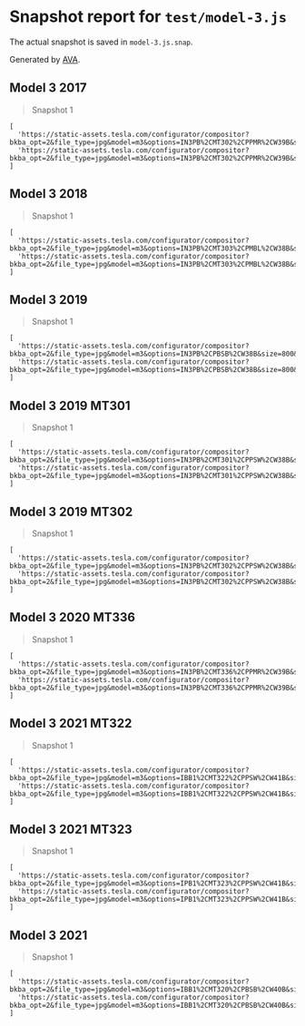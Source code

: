 # Snapshot report for `test/model-3.js`

The actual snapshot is saved in `model-3.js.snap`.

Generated by [AVA](https://avajs.dev).

## Model 3 2017

> Snapshot 1

    [
      'https://static-assets.tesla.com/configurator/compositor?bkba_opt=2&file_type=jpg&model=m3&options=IN3PB%2CMT302%2CPPMR%2CW39B&size=800&view=STUD_3QTR',
      'https://static-assets.tesla.com/configurator/compositor?bkba_opt=2&file_type=jpg&model=m3&options=IN3PB%2CMT302%2CPPMR%2CW39B&size=800&view=STUD_SEAT',
    ]

## Model 3 2018

> Snapshot 1

    [
      'https://static-assets.tesla.com/configurator/compositor?bkba_opt=2&file_type=jpg&model=m3&options=IN3PB%2CMT303%2CPMBL%2CW38B&size=800&view=STUD_3QTR',
      'https://static-assets.tesla.com/configurator/compositor?bkba_opt=2&file_type=jpg&model=m3&options=IN3PB%2CMT303%2CPMBL%2CW38B&size=800&view=STUD_SEAT',
    ]

## Model 3 2019

> Snapshot 1

    [
      'https://static-assets.tesla.com/configurator/compositor?bkba_opt=2&file_type=jpg&model=m3&options=IN3PB%2CPBSB%2CW38B&size=800&view=STUD_3QTR',
      'https://static-assets.tesla.com/configurator/compositor?bkba_opt=2&file_type=jpg&model=m3&options=IN3PB%2CPBSB%2CW38B&size=800&view=STUD_SEAT',
    ]

## Model 3 2019 MT301

> Snapshot 1

    [
      'https://static-assets.tesla.com/configurator/compositor?bkba_opt=2&file_type=jpg&model=m3&options=IN3PB%2CMT301%2CPPSW%2CW38B&size=800&view=STUD_3QTR',
      'https://static-assets.tesla.com/configurator/compositor?bkba_opt=2&file_type=jpg&model=m3&options=IN3PB%2CMT301%2CPPSW%2CW38B&size=800&view=STUD_SEAT',
    ]

## Model 3 2019 MT302

> Snapshot 1

    [
      'https://static-assets.tesla.com/configurator/compositor?bkba_opt=2&file_type=jpg&model=m3&options=IN3PB%2CMT302%2CPPSW%2CW38B&size=800&view=STUD_3QTR',
      'https://static-assets.tesla.com/configurator/compositor?bkba_opt=2&file_type=jpg&model=m3&options=IN3PB%2CMT302%2CPPSW%2CW38B&size=800&view=STUD_SEAT',
    ]

## Model 3 2020 MT336

> Snapshot 1

    [
      'https://static-assets.tesla.com/configurator/compositor?bkba_opt=2&file_type=jpg&model=m3&options=IN3PB%2CMT336%2CPPMR%2CW39B&size=800&view=STUD_3QTR',
      'https://static-assets.tesla.com/configurator/compositor?bkba_opt=2&file_type=jpg&model=m3&options=IN3PB%2CMT336%2CPPMR%2CW39B&size=800&view=STUD_SEAT',
    ]

## Model 3 2021 MT322

> Snapshot 1

    [
      'https://static-assets.tesla.com/configurator/compositor?bkba_opt=2&file_type=jpg&model=m3&options=IBB1%2CMT322%2CPPSW%2CW41B&size=800&view=STUD_3QTR',
      'https://static-assets.tesla.com/configurator/compositor?bkba_opt=2&file_type=jpg&model=m3&options=IBB1%2CMT322%2CPPSW%2CW41B&size=800&view=STUD_SEAT',
    ]

## Model 3 2021 MT323

> Snapshot 1

    [
      'https://static-assets.tesla.com/configurator/compositor?bkba_opt=2&file_type=jpg&model=m3&options=IPB1%2CMT323%2CPPSW%2CW41B&size=800&view=STUD_3QTR',
      'https://static-assets.tesla.com/configurator/compositor?bkba_opt=2&file_type=jpg&model=m3&options=IPB1%2CMT323%2CPPSW%2CW41B&size=800&view=STUD_SEAT',
    ]

## Model 3 2021

> Snapshot 1

    [
      'https://static-assets.tesla.com/configurator/compositor?bkba_opt=2&file_type=jpg&model=m3&options=IBB1%2CMT320%2CPBSB%2CW40B&size=800&view=STUD_3QTR',
      'https://static-assets.tesla.com/configurator/compositor?bkba_opt=2&file_type=jpg&model=m3&options=IBB1%2CMT320%2CPBSB%2CW40B&size=800&view=STUD_SEAT',
    ]
